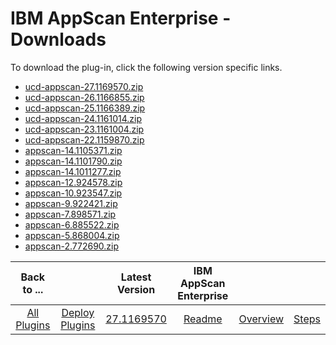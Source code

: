 
# IBM AppScan Enterprise - Downloads

To download the plug-in, click the following version specific links.
- [ucd-appscan-27.1169570.zip](https://raw.githubusercontent.com/UrbanCode/IBM-UCD-PLUGINS/main/files/appscan/ucd-appscan-27.1169570.zip)
- [ucd-appscan-26.1166855.zip](https://raw.githubusercontent.com/UrbanCode/IBM-UCD-PLUGINS/main/files/appscan/ucd-appscan-26.1166855.zip)
- [ucd-appscan-25.1166389.zip](https://raw.githubusercontent.com/UrbanCode/IBM-UCD-PLUGINS/main/files/appscan/ucd-appscan-25.1166389.zip)
- [ucd-appscan-24.1161014.zip](https://raw.githubusercontent.com/UrbanCode/IBM-UCD-PLUGINS/main/files/appscan/ucd-appscan-24.1161014.zip)
- [ucd-appscan-23.1161004.zip](https://raw.githubusercontent.com/UrbanCode/IBM-UCD-PLUGINS/main/files/appscan/ucd-appscan-23.1161004.zip)
- [ucd-appscan-22.1159870.zip](https://raw.githubusercontent.com/UrbanCode/IBM-UCD-PLUGINS/main/files/appscan/ucd-appscan-22.1159870.zip)
- [appscan-14.1105371.zip](https://raw.githubusercontent.com/UrbanCode/IBM-UCD-PLUGINS/main/files/appscan/appscan-14.1105371.zip)
- [appscan-14.1101790.zip](https://raw.githubusercontent.com/UrbanCode/IBM-UCD-PLUGINS/main/files/appscan/appscan-14.1101790.zip)
- [appscan-14.1011277.zip](https://raw.githubusercontent.com/UrbanCode/IBM-UCD-PLUGINS/main/files/appscan/appscan-14.1011277.zip)
- [appscan-12.924578.zip](https://raw.githubusercontent.com/UrbanCode/IBM-UCD-PLUGINS/main/files/appscan/appscan-12.924578.zip)
- [appscan-10.923547.zip](https://raw.githubusercontent.com/UrbanCode/IBM-UCD-PLUGINS/main/files/appscan/appscan-10.923547.zip)
- [appscan-9.922421.zip](https://raw.githubusercontent.com/UrbanCode/IBM-UCD-PLUGINS/main/files/appscan/appscan-9.922421.zip)
- [appscan-7.898571.zip](https://raw.githubusercontent.com/UrbanCode/IBM-UCD-PLUGINS/main/files/appscan/appscan-7.898571.zip)
- [appscan-6.885522.zip](https://raw.githubusercontent.com/UrbanCode/IBM-UCD-PLUGINS/main/files/appscan/appscan-6.885522.zip)
- [appscan-5.868004.zip](https://raw.githubusercontent.com/UrbanCode/IBM-UCD-PLUGINS/main/files/appscan/appscan-5.868004.zip)
- [appscan-2.772690.zip](https://raw.githubusercontent.com/UrbanCode/IBM-UCD-PLUGINS/main/files/appscan/appscan-2.772690.zip)

|Back to ...||Latest Version|IBM AppScan Enterprise |||
| :---: | :---: | :---: | :---: | :---: | :---: |
|[All Plugins](../../index.md)|[Deploy Plugins](../README.md)|[27.1169570](https://raw.githubusercontent.com/UrbanCode/IBM-UCD-PLUGINS/main/files/appscan/ucd-appscan-27.1169570.zip)|[Readme](README.md)|[Overview](overview.md)|[Steps](steps.md)|
